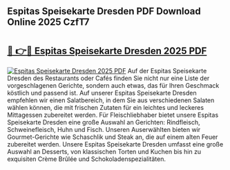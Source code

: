 ## Espitas Speisekarte Dresden PDF Download Online 2025 CzfT7

# <h2><a href="http://gc8q795.nevu.top/?p=Espitas+Speisekarte+Dresden">🔗 👉🔴 Espitas Speisekarte Dresden 2025 PDF</a></h2>

[![Espitas Speisekarte Dresden 2025 PDF](https://i.imgur.com/dBaPXMq.png)](http://gc8q795.nevu.top/?p=Espitas+Speisekarte+Dresden)
Auf der Espitas Speisekarte Dresden des Restaurants oder Cafés finden Sie nicht nur eine Liste der vorgeschlagenen Gerichte, sondern auch etwas, das für Ihren Geschmack köstlich und passend ist. Auf unserer Espitas Speisekarte Dresden empfehlen wir einen Salatbereich, in dem Sie aus verschiedenen Salaten wählen können, die mit frischen Zutaten für ein leichtes und leckeres Mittagessen zubereitet werden. Für Fleischliebhaber bietet unsere Espitas Speisekarte Dresden eine große Auswahl an Gerichten: Rindfleisch, Schweinefleisch, Huhn und Fisch. Unseren Auserwählten bieten wir Gourmet-Gerichte wie Schaschlik und Steak an, die auf einem alten Feuer zubereitet werden. Unsere Espitas Speisekarte Dresden umfasst eine große Auswahl an Desserts, von klassischen Torten und Kuchen bis hin zu exquisiten Crème Brûlée und Schokoladenspezialitäten.
